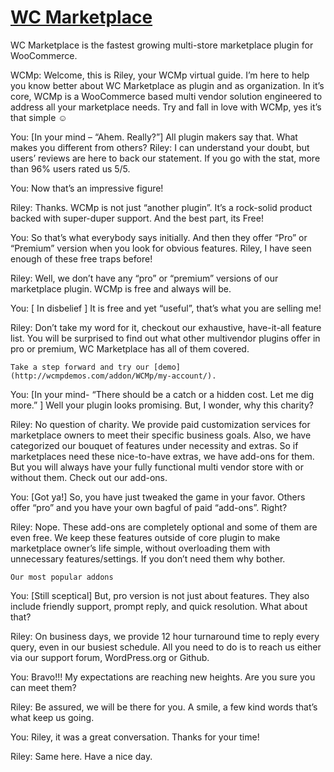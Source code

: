 # [WC Marketplace](wc-marketplace.com)

WC Marketplace is the fastest growing multi-store marketplace plugin for WooCommerce.

WCMp: Welcome, this is Riley, your WCMp virtual guide. I’m here to help you know better about WC Marketplace as plugin and as organization. In it’s core, WCMp is a WooCommerce based multi vendor solution engineered to address all your marketplace needs. Try and fall in love with WCMp, yes it’s that simple ☺

You: [In your mind – “Ahem. Really?”] All plugin makers say that. What makes you different from others?
Riley: I can understand your doubt, but users’ reviews are here to back our statement. If you go with the stat, more than 96% users rated us 5/5.

You: Now that’s an impressive figure!

Riley: Thanks. WCMp is not just “another plugin”. It’s a rock-solid product backed with super-duper support. And the best part, its Free!

You: So that’s what everybody says initially. And then they offer “Pro” or “Premium” version when you look for obvious features. Riley, I have seen enough of these free traps before!

Riley: Well, we don’t have any “pro” or “premium” versions of our marketplace plugin. WCMp is free and always will be.

You: [ In disbelief ] It is free and yet “useful”, that’s what you are selling me!

Riley: Don’t take my word for it, checkout our exhaustive, have-it-all feature list. You will be surprised to find out what other multivendor plugins offer in pro or premium, WC Marketplace has all of them covered.
```
Take a step forward and try our [demo](http://wcmpdemos.com/addon/WCMp/my-account/).
```
You: [In your mind- “There should be a catch or a hidden cost. Let me dig more.” ] Well your plugin looks promising. But, I wonder, why this charity?

Riley: No question of charity. We provide paid customization services for marketplace owners to meet their specific business goals. Also, we have categorized our bouquet of features under necessity and extras. So if marketplaces need these nice-to-have extras, we have add-ons for them. But you will always have your fully functional multi vendor store with or without them. Check out our add-ons.

You: [Got ya!] So, you have just tweaked the game in your favor. Others offer “pro” and you have your own bagful of paid “add-ons”. Right?

Riley: Nope. These add-ons are completely optional and some of them are even free. We keep these features outside of core plugin to make marketplace owner’s life simple, without overloading them with unnecessary features/settings. If you don’t need them why bother.
```
Our most popular addons
```
You: [Still sceptical] But, pro version is not just about features. They also include friendly support, prompt reply, and quick resolution. What about that?

Riley: On business days, we provide 12 hour turnaround time to reply every query, even in our busiest schedule. All you need to do is to reach us either via our support forum, WordPress.org or Github.

You: Bravo!!! My expectations are reaching new heights. Are you sure you can meet them?

Riley: Be assured, we will be there for you. A smile, a few kind words that’s what keep us going.

You: Riley, it was a great conversation. Thanks for your time!

Riley: Same here. Have a nice day.

